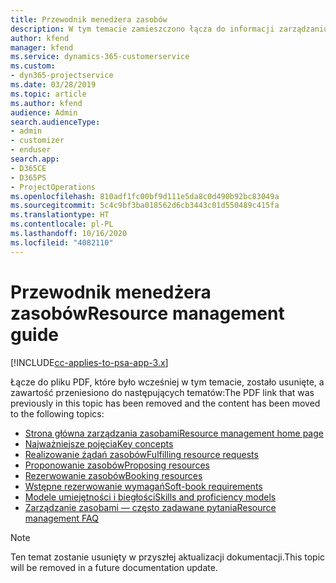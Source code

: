 ```yaml
---
title: Przewodnik menedżera zasobów
description: W tym temacie zamieszczono łącza do informacji zarządzaniu zasobami w programie Project Service Automation
author: kfend
manager: kfend
ms.service: dynamics-365-customerservice
ms.custom:
- dyn365-projectservice
ms.date: 03/28/2019
ms.topic: article
ms.author: kfend
audience: Admin
search.audienceType:
- admin
- customizer
- enduser
search.app:
- D365CE
- D365PS
- ProjectOperations
ms.openlocfilehash: 810adf1fc00bf9d111e5da8c0d490b92bc83049a
ms.sourcegitcommit: 5c4c9bf3ba018562d6cb3443c01d550489c415fa
ms.translationtype: HT
ms.contentlocale: pl-PL
ms.lasthandoff: 10/16/2020
ms.locfileid: "4082110"
---
```

# <a name="resource-management-guide"></a><span data-ttu-id="6386a-103">Przewodnik menedżera zasobów</span><span class="sxs-lookup"><span data-stu-id="6386a-103">Resource management guide</span></span>

[!INCLUDE[cc-applies-to-psa-app-3.x](../../includes/cc-applies-to-psa-app-3x.md)]

<span data-ttu-id="6386a-104">Łącze do pliku PDF, które było wcześniej w tym temacie, zostało usunięte, a zawartość przeniesiono do następujących tematów:</span><span class="sxs-lookup"><span data-stu-id="6386a-104">The PDF link that was previously in this topic has been removed and the content has been moved to the following topics:</span></span>

- [<span data-ttu-id="6386a-105">Strona główna zarządzania zasobami</span><span class="sxs-lookup"><span data-stu-id="6386a-105">Resource management home page</span></span>](../resource-management-home-page.md)
- [<span data-ttu-id="6386a-106">Najważniejsze pojęcia</span><span class="sxs-lookup"><span data-stu-id="6386a-106">Key concepts</span></span>](../reports-key-concepts.md)
- [<span data-ttu-id="6386a-107">Realizowanie żądań zasobów</span><span class="sxs-lookup"><span data-stu-id="6386a-107">Fulfilling resource requests</span></span>](../resource-management-fulfill-requests.md)
- [<span data-ttu-id="6386a-108">Proponowanie zasobów</span><span class="sxs-lookup"><span data-stu-id="6386a-108">Proposing resources</span></span>](../resource-management-propose-resources.md)
- [<span data-ttu-id="6386a-109">Rezerwowanie zasobów</span><span class="sxs-lookup"><span data-stu-id="6386a-109">Booking resources</span></span>](../resource-management-book-resources-scheduleboard.md)
- [<span data-ttu-id="6386a-110">Wstępne rezerwowanie wymagań</span><span class="sxs-lookup"><span data-stu-id="6386a-110">Soft-book requirements</span></span>](../resource-management-softbook-requirements.md)
- [<span data-ttu-id="6386a-111">Modele umiejętności i biegłości</span><span class="sxs-lookup"><span data-stu-id="6386a-111">Skills and proficiency models</span></span>](../resource-management-skills-proficiency.md)
- [<span data-ttu-id="6386a-112">Zarządzanie zasobami — często zadawane pytania</span><span class="sxs-lookup"><span data-stu-id="6386a-112">Resource management FAQ</span></span>](../resource-management-faq.md)

> [!NOTE]
> <span data-ttu-id="6386a-113">Ten temat zostanie usunięty w przyszłej aktualizacji dokumentacji.</span><span class="sxs-lookup"><span data-stu-id="6386a-113">This topic will be removed in a future documentation update.</span></span> 
